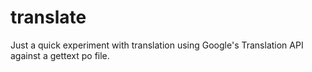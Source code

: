 # translate
Just a quick experiment with translation using Google's Translation API against a gettext po file.
